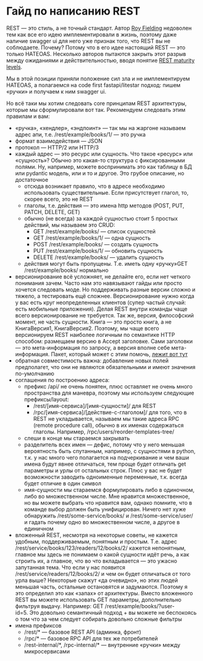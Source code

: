 # Гайд по написанию REST

REST — это стиль, а не точный стандарт. Автор [Roy Fielding](https://en.wikipedia.org/wiki/Roy_Fielding) недоволен тем как все его идею имплементировали в жизнь, поэтому даже наличие swagger ui для него уже признак того, что REST вы не соблюдаете. Почему? Потому что в его идее настоящий REST — это только HATEOAS. Несколько авторов пытаются закрыть этот разрыв между ожиданиями и действительностью, вводя понятие [REST maturity levels](https://martinfowler.com/articles/richardsonMaturityModel.html).

Мы в этой позиции приняли положение сил зла и не имплементируем HATEOAS, а полагаемся на code first fastapi/litestar подход: пишем «ручки» и получаем к ним swagger ui.

Но всё таки мы хотим следовать core принципам REST архитектуры, которые мы сформулировали вот так. Рекомендуем следовать этим правилам и вам:

* «ручка», «хендлер», «эндпоинт» — так мы на жаргоне называем адрес апи, т.е. /rest/example/books/1/ — это ручка
* формат взаимодействия — JSON
* протокол — HTTP/2 или HTTP/3
* каждый адрес — это ресурс или сущность. Что такое «ресурс» или «сущность»? Обычно это какая-то структура с фиксированными полями. Ну, например, можете воспринимать это как таблицу в БД или pydantic модель, или и то и другое. Это грубое описание, но достаточное
  * отсюда возникает правило, что в адресе необходимо использовать существительные. Если присутствует глагол, то,  скорее всего, это не REST
  * глаголы, т.е. действия — это имена http методов (POST, PUT, PATCH, DELETE, GET)
  * обычно (не всегда) за каждой сущностью стоит 5 простых действий, мы называем это CRUD:
    * GET /rest/example/books/ — список сущностей
    * GET /rest/example/books/1/ — одна сущность
    * POST /rest/example/books/ — создать сущность
    * PUT /rest/example/books/1/ — обновить сущность
    * DELETE /rest/example/books/ — удалить сущность
  * действия могут быть пропущены. Т.е. иметь одну «ручку»GET /rest/example/books/ нормально 
* версионирование всё усложняет, не делайте его, если нет четкого понимания зачем. Часто нам это навязывают гайды или просто хочется следовать моде. Но поддерживать разные версии сложно и тяжело, а тестировать ещё сложнее. Версионирование нужно когда у вас есть круг неопределенных клиентов (супер частый случай: есть мобильные приложения). Делая REST внутри команды чаще всего версионирование не требуется. Так же, версия, философский момент, не часть сущности. Книга — это просто книга, а не КнигаВерсия1, КнигаВерсия2. Поэтому, мы чаще всего версионируем REST наиболее логичным по семантике HTTP способом: размещаем версию в Accept заголовке. Сами заголовки — это мета-информация по запросу, а версия вполне себе мета-информация. Пакет, который может с этим помочь, [лежит вот тут](https://github.com/community-of-python/fast-version)
* обратная совместимость важна: добавление новых полей предполагет, что они не являются обязательными и имеют значения по-умолчанию 
* соглашения по построению адреса:
  * префикс /api/ не очень понятен, плюс оставляет не очень много пространства для маневра, поэтому мы используем следующие префиксы/layout:
    * /rest/\[имя-сервиса]/\[имя-сущности]/ для REST
    * /rpc/\[имя-сервиса]/\[действие-с-глаголом]/ для того, что в REST не укладывается, называем мы такие адреса RPC (remote procedure call), обычно в их именах содержаться глаголы. Например, /rpc/users/reorder-templates-tree/
  * слеши в конце мы стараемся закрывать
  * разделитель всех имен — дефис, потому что у него меньшая вероятность быть спутанным, например, с сущностями в python, т.к. у нас много чего полагается на подчеркивание и чем ваши имена будут явнее отличаться, тем проще будет отличать get параметры и урлы от остальных строк. Плюс у вас не будет возможности заводить одноименные переменные, т.к. всегда будет отличие в один символ
  * имя-сущности мы стараемся формулировать либо в одиночном, либо во множественном числе. Мне нравится множественное, но вы можете выбрать что нравится вам, однако помните, что в команде выбор должен быть унифицирован. Ничего нет хуже обнаружить /rest/some-service/books/ и /rest/some-service/user/ и гадать почему одно во множественном числе, а другое в единичном
* вложенный REST, несмотря на некоторые советы, не кажется удобным, поддерживаемым, понятным и простым. Т.е. адрес /rest/service/books/123/readers/12/books/2/ кажется непонятным, главное мы здесь не понимаем о какой сущности идёт речь, а как строить их, а главное, что во что вкладывается — это ужасно запутанная тема. Что если у нас появится /rest/service/readers/12/books/2/ и чем он будет отличаться от того урла выше? Некоторые скажут «да очевидно», но этих людей меньшая часть, остальные остановятся и задумаются. Поэтому я это определил это как «запах» от архитектуры. Вместо вложенного REST вы можете использовать GET параметры, дополнительно фильтруя выдачу. Например: GET /rest/example/books/?user-id=5. Это довольно семантичный подход + вы можете не беспокоясь о том что за чем следует собирать довольно сложные фильтры
* имена префиксов
  * /rest/\* — базовое REST API (админка, фронт)
  * /rpc/\* — базовое RPC API для тех же потребителей
  * /rest-internal/\*, /rpc-internal/\* — внутренние «ручки» между микросервисами
